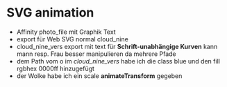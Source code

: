 # SVG animation

- Affinity photo_file mit Graphik Text
- export für Web SVG normal cloud_nine
- cloud_nine_vers export mit text für **Schrift-unabhängige Kurven** kann mann resp. Frau besser manipulieren da mehrere Pfade
- dem Path vom o im *cloud_nine_vers* habe ich die class blue und den fill rgbhex 0000ff hinzugefügt
- der Wolke habe ich ein scale **animateTransform** gegeben
